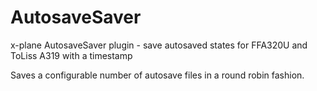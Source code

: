 # AutosaveSaver
x-plane AutosaveSaver plugin - save autosaved states for FFA320U and ToLiss A319 with a timestamp

Saves a configurable number of autosave files in a round robin fashion.
